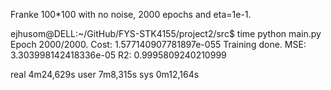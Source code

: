 Franke 100*100 with no noise, 2000 epochs and eta=1e-1.

ejhusom@DELL:~/GitHub/FYS-STK4155/project2/src$ time python main.py 
Epoch 2000/2000. Cost: 1.577140907781897e-055
Training done.
MSE: 3.303998142418336e-05
R2: 0.9995809240210999

real	4m24,629s
user	7m8,315s
sys	0m12,164s

